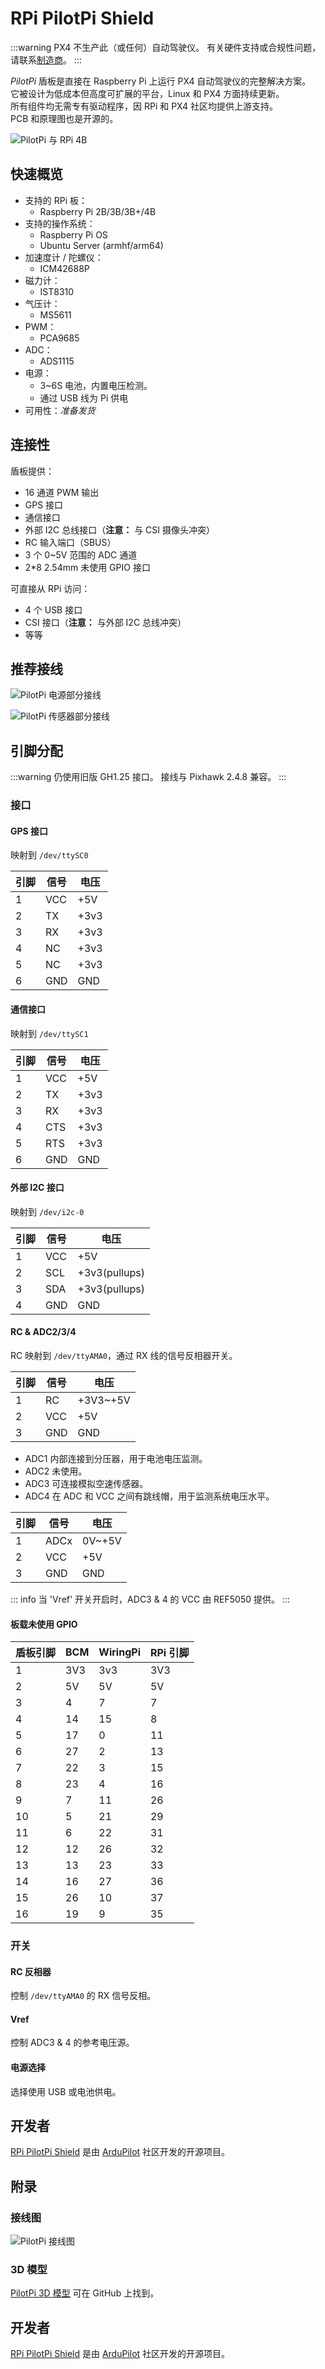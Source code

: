 # RPi PilotPi Shield

<LinkedBadge type="warning" text="Experimental" url="../flight_controller/autopilot_experimental.html"/>

:::warning
PX4 不生产此（或任何）自动驾驶仪。
有关硬件支持或合规性问题，请联系[制造商](mailto:lhf2613@gmail.com)。
:::

_PilotPi_ 盾板是直接在 Raspberry Pi 上运行 PX4 自动驾驶仪的完整解决方案。  
它被设计为低成本但高度可扩展的平台，Linux 和 PX4 方面持续更新。  
所有组件均无需专有驱动程序，因 RPi 和 PX4 社区均提供上游支持。  
PCB 和原理图也是开源的。

![PilotPi 与 RPi 4B](../../assets/flight_controller/pilotpi/hardware-pilotpi4b.png)

## 快速概览

- 支持的 RPi 板：
  - Raspberry Pi 2B/3B/3B+/4B
- 支持的操作系统：
  - Raspberry Pi OS
  - Ubuntu Server (armhf/arm64)
- 加速度计 / 陀螺仪：
  - ICM42688P
- 磁力计：
  - IST8310
- 气压计：
  - MS5611
- PWM：
  - PCA9685
- ADC：
  - ADS1115
- 电源：
  - 3~6S 电池，内置电压检测。
  - 通过 USB 线为 Pi 供电
- 可用性：_准备发货_

## 连接性

盾板提供：

- 16 通道 PWM 输出
- GPS 接口
- 通信接口
- 外部 I2C 总线接口（**注意：** 与 CSI 摄像头冲突）
- RC 输入端口（SBUS）
- 3 个 0~5V 范围的 ADC 通道
- 2\*8 2.54mm 未使用 GPIO 接口

可直接从 RPi 访问：

- 4 个 USB 接口
- CSI 接口（**注意：** 与外部 I2C 总线冲突）
- 等等

## 推荐接线

![PilotPi 电源部分接线](../../assets/flight_controller/pilotpi/pilotpi_pwr_wiring.png)

![PilotPi 传感器部分接线](../../assets/flight_controller/pilotpi/pilotpi_sens_wiring.png)

## 引脚分配

:::warning
仍使用旧版 GH1.25 接口。
接线与 Pixhawk 2.4.8 兼容。
:::

### 接口

#### GPS 接口

映射到 `/dev/ttySC0`

| 引脚 | 信号 | 电压 |
| --- | ------ | ---- |
| 1   | VCC    | +5V  |
| 2   | TX     | +3v3 |
| 3   | RX     | +3v3 |
| 4   | NC     | +3v3 |
| 5   | NC     | +3v3 |
| 6   | GND    | GND  |

#### 通信接口

映射到 `/dev/ttySC1`

| 引脚 | 信号 | 电压 |
| --- | ------ | ---- |
| 1   | VCC    | +5V  |
| 2   | TX     | +3v3 |
| 3   | RX     | +3v3 |
| 4   | CTS    | +3v3 |
| 5   | RTS    | +3v3 |
| 6   | GND    | GND  |

#### 外部 I2C 接口

映射到 `/dev/i2c-0`

| 引脚 | 信号 | 电压          |
| --- | ------ | ------------- |
| 1   | VCC    | +5V           |
| 2   | SCL    | +3v3(pullups) |
| 3   | SDA    | +3v3(pullups) |
| 4   | GND    | GND           |

#### RC & ADC2/3/4

RC 映射到 `/dev/ttyAMA0`，通过 RX 线的信号反相器开关。

| 引脚 | 信号 | 电压     |
| --- | ------ | -------- |
| 1   | RC     | +3V3~+5V |
| 2   | VCC    | +5V      |
| 3   | GND    | GND      |

- ADC1 内部连接到分压器，用于电池电压监测。
- ADC2 未使用。
- ADC3 可连接模拟空速传感器。
- ADC4 在 ADC 和 VCC 之间有跳线帽，用于监测系统电压水平。

| 引脚 | 信号 | 电压   |
| --- | ------ | ------ |
| 1   | ADCx   | 0V~+5V |
| 2   | VCC    | +5V    |
| 3   | GND    | GND    |

::: info
当 'Vref' 开关开启时，ADC3 & 4 的 VCC 由 REF5050 提供。
:::

#### 板载未使用 GPIO

| 盾板引脚 | BCM | WiringPi | RPi 引脚 |
| ---------- | --- | -------- | ------- |
| 1          | 3V3 | 3v3      | 3V3     |
| 2          | 5V  | 5V       | 5V      |
| 3          | 4   | 7        | 7       |
| 4          | 14  | 15       | 8       |
| 5          | 17  | 0        | 11      |
| 6          | 27  | 2        | 13      |
| 7          | 22  | 3        | 15      |
| 8          | 23  | 4        | 16      |
| 9          | 7   | 11       | 26      |
| 10         | 5   | 21       | 29      |
| 11         | 6   | 22       | 31      |
| 12         | 12  | 26       | 32      |
| 13         | 13  | 23       | 33      |
| 14         | 16  | 27       | 36      |
| 15         | 26  | 10       | 37      |
| 16         | 19  | 9        | 35      |

### 开关

#### RC 反相器

控制 `/dev/ttyAMA0` 的 RX 信号反相。

#### Vref

控制 ADC3 & 4 的参考电压源。

#### 电源选择

选择使用 USB 或电池供电。

## 开发者

[RPi PilotPi Shield](https://github.com/ArduPilot/ArduPilot/tree/master/Tools/Frame-Files/PilotPi) 是由 [ArduPilot](https://ardupilot.org/) 社区开发的开源项目。

## 附录

### 接线图

![PilotPi 接线图](../../assets/flight_controller/pilotpi/pilotpi_schematics.png)

### 3D 模型

[PilotPi 3D 模型](https://github.com/ArduPilot/ArduPilot/tree/master/Tools/Frame-Files/PilotPi) 可在 GitHub 上找到。

## 开发者

[RPi PilotPi Shield](https://github.com/ArduPilot/ArduPilot/tree/master/Tools/Frame-Files/PilotPi) 是由 [ArduPilot](https://ardupilot.org/) 社区开发的开源项目。